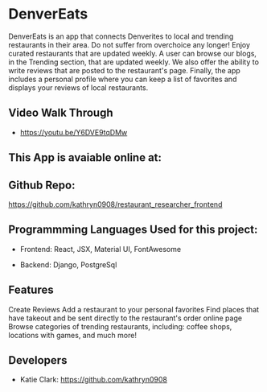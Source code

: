 # DenverEats 

DenverEats is an app that connects Denverites to local and trending restaurants in their area. Do not suffer from overchoice any longer! Enjoy curated restaurants that are updated weekly. A user can browse our blogs, in the Trending section, that are updated weekly. We also offer the ability to write reviews that are posted to the restaurant's page. Finally, the app includes a personal profile where you can keep a list of favorites and displays your reviews of local restaurants.

## Video Walk Through

- https://youtu.be/Y6DVE9tqDMw

## This App is avaiable online at:

## Github Repo:
https://github.com/kathryn0908/restaurant_researcher_frontend



## Programmming Languages Used for this project:

-   Frontend: React, JSX, Material UI, FontAwesome

-   Backend: Django, PostgreSql

## Features

Create Reviews
Add a restaurant to your personal favorites
Find places that have takeout and be sent directly to the restaurant's order online page
Browse categories of trending restaurants, including: coffee shops, locations with games, and much more!



## Developers

- Katie Clark: https://github.com/kathryn0908




